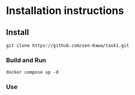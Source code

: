 # Installation instructions
## Install
```
git clone https://github.com/sen-Kawa/task1.git
```
### Build and Run
```
docker compose up -d
```

### Use

